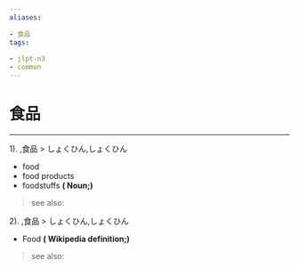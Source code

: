 ```yaml
---
aliases:
    
- 食品
tags:
    
- jlpt-n3
- common
---
```


# 食品
---
1).
,食品 > しょくひん,しょくひん

- food
- food products
- foodstuffs
**( Noun;)**
> see also: 
            
2).
,食品 > しょくひん,しょくひん

- Food
**( Wikipedia definition;)**
> see also: 
            